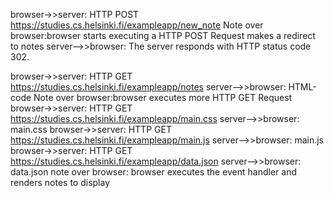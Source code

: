 browser->>server: HTTP POST https://studies.cs.helsinki.fi/exampleapp/new_note
Note over browser:browser starts executing a HTTP POST Request makes a redirect to notes
server-->>browser: The server responds with HTTP status code 302.
 
browser->>server: HTTP GET https://studies.cs.helsinki.fi/exampleapp/notes
server-->>browser: HTML-code
Note over browser:browser executes more HTTP GET Request 
browser->>server: HTTP GET https://studies.cs.helsinki.fi/exampleapp/main.css
server-->>browser: main.css
browser->>server: HTTP GET https://studies.cs.helsinki.fi/exampleapp/main.js
server-->>browser: main.js
browser->>server: HTTP GET https://studies.cs.helsinki.fi/exampleapp/data.json
server-->>browser: data.json
note over browser: browser executes the event handler and renders notes to display 